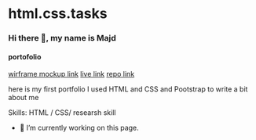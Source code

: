 # html.css.tasks
### Hi there 👋, my name is Majd 
#### portofolio
[wirframe mockup link](https://miro.com/app/board/uXjVOGDb1V0=/?invite_link_id=75841358450)
[live link](https://majdalbalawneh.github.io/project1/)
[repo link](https://github.com/majdalbalawneh/project1)

here is my first portfolio I used HTML and CSS and Pootstrap to write a bit about me

Skills:  HTML / CSS/ researsh skill 

- 🔭 I’m currently working on this page. 





